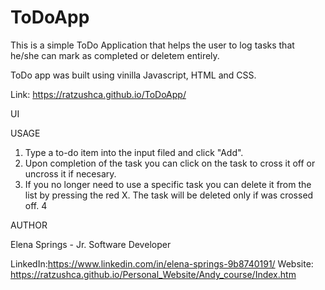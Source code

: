 # ToDoApp


This is a simple ToDo Application that helps the user to log tasks that he/she can mark as completed or deletem entirely.

ToDo app was built using vinilla Javascript, HTML and CSS.

Link: https://ratzushca.github.io/ToDoApp/

UI



USAGE
1. Type a to-do item into the input filed and click "Add".
2. Upon completion of the task you can click on the task to cross it off or uncross it if necesary.
3. If you no longer need to use a specific task you can delete it from the list by pressing the red X. The task will be deleted only if was crossed off.
4

AUTHOR

Elena Springs - Jr. Software Developer

LinkedIn:https://www.linkedin.com/in/elena-springs-9b8740191/ 
Website: https://ratzushca.github.io/Personal_Website/Andy_course/Index.htm
